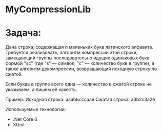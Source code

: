 # MyCompressionLib

# Задача:
Дана строка, содержащая п маленьких букв латинского алфавита. Требуется реализовать, алгоритм компрессии этой строки, замещающий группы последовательно идущих одинаковых букв формой "sс" (где "s" — символ, "с" — количество букв в группе), а также алгоритм декомпрессии, возвращающий исходную строку по сжатой.

Если буква в группе всего одна — количество в сжатой строке не указываем, а пишем её какесть.

Пример:
Исходная строка: аааbЬсссаае
Сжатая строка: а3b2с3а2е

Используемые технологии:
- .Net Core 6
- XUnit
